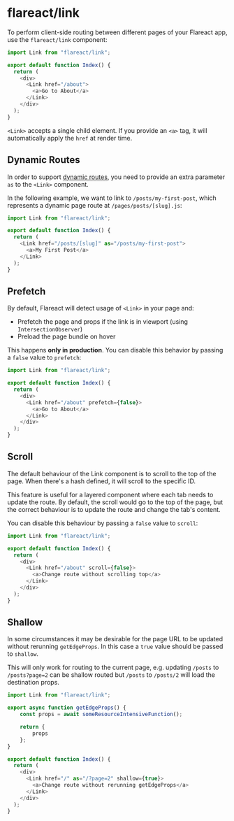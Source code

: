 # flareact/link

To perform client-side routing between different pages of your Flareact app, use the `flareact/link` component:

```js
import Link from "flareact/link";

export default function Index() {
  return (
    <div>
      <Link href="/about">
        <a>Go to About</a>
      </Link>
    </div>
  );
}
```

`<Link>` accepts a single child element. If you provide an `<a>` tag, it will automatically apply the `href` at render time.

## Dynamic Routes

In order to support [dynamic routes](/docs/dynamic-routes), you need to provide an extra parameter `as` to the `<Link>` component.

In the following example, we want to link to `/posts/my-first-post`, which represents a dynamic page route at `/pages/posts/[slug].js`:

```js
import Link from "flareact/link";

export default function Index() {
  return (
    <Link href="/posts/[slug]" as="/posts/my-first-post">
      <a>My First Post</a>
    </Link>
  );
}
```

## Prefetch

By default, Flareact will detect usage of `<Link>` in your page and:

- Prefetch the page and props if the link is in viewport (using `IntersectionObserver`)
- Preload the page bundle on hover

This happens **only in production**. You can disable this behavior by passing a `false` value to `prefetch`:

```js
import Link from "flareact/link";

export default function Index() {
  return (
    <div>
      <Link href="/about" prefetch={false}>
        <a>Go to About</a>
      </Link>
    </div>
  );
}
```

## Scroll

The default behaviour of the Link component is to scroll to the top of the page.
When there's a hash defined, it will scroll to the specific ID.

This feature is useful for a layered component where each tab needs to update the route.
By default, the scroll would go to the top of the page, but the correct behaviour is to update the route and change the tab's content.

You can disable this behaviour by passing a `false` value to `scroll`:

```js
import Link from "flareact/link";

export default function Index() {
  return (
    <div>
      <Link href="/about" scroll={false}>
        <a>Change route without scrolling top</a>
      </Link>
    </div>
  );
}
```

## Shallow

In some circumstances it may be desirable for the page URL to be updated without rerunning `getEdgeProps`. In this case a `true` value should be passed to `shallow`.

This will only work for routing to the current page, e.g. updating `/posts` to `/posts?page=2` can be shallow routed but `/posts` to `/posts/2` will load the destination props.

```js
import Link from "flareact/link";

export async function getEdgeProps() {
    const props = await someResourceIntensiveFunction();

    return {
        props
    };
}

export default function Index() {
  return (
    <div>
      <Link href="/" as="/?page=2" shallow={true}>
        <a>Change route without rerunning getEdgeProps</a>
      </Link>
    </div>
  );
}
```